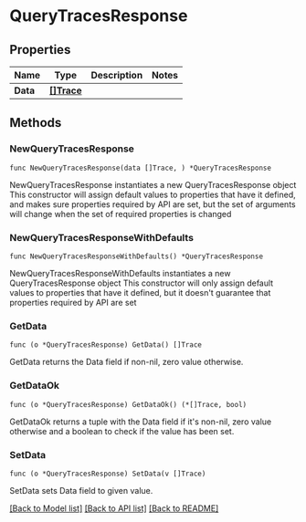 # QueryTracesResponse

## Properties

Name | Type | Description | Notes
------------ | ------------- | ------------- | -------------
**Data** | [**[]Trace**](Trace.md) |  | 

## Methods

### NewQueryTracesResponse

`func NewQueryTracesResponse(data []Trace, ) *QueryTracesResponse`

NewQueryTracesResponse instantiates a new QueryTracesResponse object
This constructor will assign default values to properties that have it defined,
and makes sure properties required by API are set, but the set of arguments
will change when the set of required properties is changed

### NewQueryTracesResponseWithDefaults

`func NewQueryTracesResponseWithDefaults() *QueryTracesResponse`

NewQueryTracesResponseWithDefaults instantiates a new QueryTracesResponse object
This constructor will only assign default values to properties that have it defined,
but it doesn't guarantee that properties required by API are set

### GetData

`func (o *QueryTracesResponse) GetData() []Trace`

GetData returns the Data field if non-nil, zero value otherwise.

### GetDataOk

`func (o *QueryTracesResponse) GetDataOk() (*[]Trace, bool)`

GetDataOk returns a tuple with the Data field if it's non-nil, zero value otherwise
and a boolean to check if the value has been set.

### SetData

`func (o *QueryTracesResponse) SetData(v []Trace)`

SetData sets Data field to given value.



[[Back to Model list]](../README.md#documentation-for-models) [[Back to API list]](../README.md#documentation-for-api-endpoints) [[Back to README]](../README.md)


